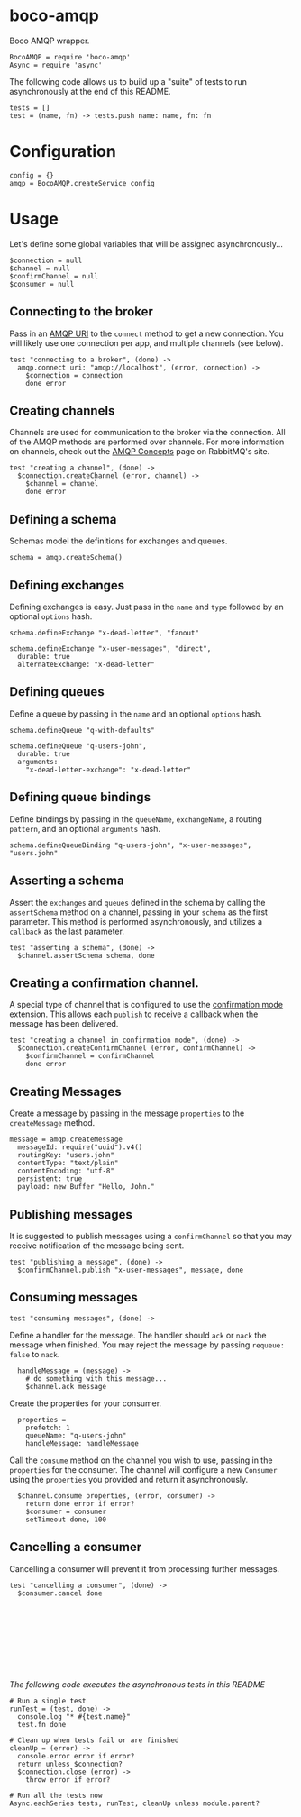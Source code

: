# boco-amqp

Boco AMQP wrapper.

    BocoAMQP = require 'boco-amqp'
    Async = require 'async'

The following code allows us to build up a "suite" of tests to run asynchronously at the end of this README.

    tests = []
    test = (name, fn) -> tests.push name: name, fn: fn

# Configuration

    config = {}
    amqp = BocoAMQP.createService config

# Usage

Let's define some global variables that will be assigned asynchronously...

    $connection = null
    $channel = null
    $confirmChannel = null
    $consumer = null

## Connecting to the broker

Pass in an [AMQP URI] to the `connect` method to get a new connection. You will likely use one connection per app, and multiple channels (see below).

    test "connecting to a broker", (done) ->
      amqp.connect uri: "amqp://localhost", (error, connection) ->
        $connection = connection
        done error

## Creating channels


Channels are used for communication to the broker via the connection. All of the AMQP methods are performed over channels. For more information on channels, check out the [AMQP Concepts] page on RabbitMQ's site.

    test "creating a channel", (done) ->
      $connection.createChannel (error, channel) ->
        $channel = channel
        done error


## Defining a schema

Schemas model the definitions for exchanges and queues.

    schema = amqp.createSchema()


## Defining exchanges

Defining exchanges is easy. Just pass in the `name` and `type` followed by an optional `options` hash.

    schema.defineExchange "x-dead-letter", "fanout"

    schema.defineExchange "x-user-messages", "direct",
      durable: true
      alternateExchange: "x-dead-letter"

## Defining queues

Define a queue by passing in the `name` and an optional `options` hash.

    schema.defineQueue "q-with-defaults"

    schema.defineQueue "q-users-john",
      durable: true
      arguments:
        "x-dead-letter-exchange": "x-dead-letter"

## Defining queue bindings

Define bindings by passing in the `queueName`, `exchangeName`, a routing `pattern`, and an optional `arguments` hash.

    schema.defineQueueBinding "q-users-john", "x-user-messages", "users.john"

## Asserting a schema

Assert the `exchanges` and `queues` defined in the schema by calling the `assertSchema` method on a channel, passing in your `schema` as the first parameter. This method is performed asynchronously, and utilizes a `callback` as the last parameter.

    test "asserting a schema", (done) ->
      $channel.assertSchema schema, done

## Creating a confirmation channel.

A special type of channel that is configured to use the [confirmation mode] extension. This allows each `publish` to receive a callback when the message has been delivered.

    test "creating a channel in confirmation mode", (done) ->
      $connection.createConfirmChannel (error, confirmChannel) ->
        $confirmChannel = confirmChannel
        done error

## Creating Messages

Create a message by passing in the message `properties` to the `createMessage` method.

    message = amqp.createMessage
      messageId: require("uuid").v4()
      routingKey: "users.john"
      contentType: "text/plain"
      contentEncoding: "utf-8"
      persistent: true
      payload: new Buffer "Hello, John."

## Publishing messages

It is suggested to publish messages using a `confirmChannel` so that you may receive notification of the message being sent.

    test "publishing a message", (done) ->
      $confirmChannel.publish "x-user-messages", message, done


## Consuming messages

    test "consuming messages", (done) ->

Define a handler for the message. The handler should `ack` or `nack` the message when finished. You may reject the message by passing `requeue: false` to `nack`.

      handleMessage = (message) ->
        # do something with this message...
        $channel.ack message

Create the properties for your consumer.

      properties =
        prefetch: 1
        queueName: "q-users-john"
        handleMessage: handleMessage

Call the `consume` method on the channel you wish to use, passing in the `properties` for the consumer. The channel will configure a new `Consumer` using the `properties` you provided and return it asynchronously.

      $channel.consume properties, (error, consumer) ->
        return done error if error?
        $consumer = consumer
        setTimeout done, 100

## Cancelling a consumer

Cancelling a consumer will prevent it from processing further messages.

    test "cancelling a consumer", (done) ->
      $consumer.cancel done

<br><br><br><br>
---

_The following code executes the asynchronous tests in this README_

    # Run a single test
    runTest = (test, done) ->
      console.log "* #{test.name}"
      test.fn done

    # Clean up when tests fail or are finished
    cleanUp = (error) ->
      console.error error if error?
      return unless $connection?
      $connection.close (error) ->
        throw error if error?

    # Run all the tests now
    Async.eachSeries tests, runTest, cleanUp unless module.parent?


[AMQP URI]: https://www.rabbitmq.com/uri-spec.html
[confirmation mode]: https://www.rabbitmq.com/confirms.html
[AMQP Concepts]: https://www.rabbitmq.com/tutorials/amqp-concepts.html
